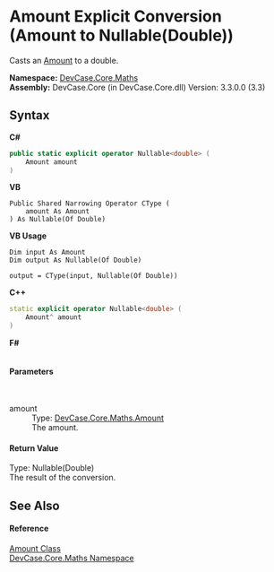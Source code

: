 # Amount&nbsp;Explicit Conversion (Amount to Nullable(Double))
 

Casts an <a href="T_DevCase_Core_Maths_Amount">Amount</a> to a double.

**Namespace:**&nbsp;<a href="N_DevCase_Core_Maths">DevCase.Core.Maths</a><br />**Assembly:**&nbsp;DevCase.Core (in DevCase.Core.dll) Version: 3.3.0.0 (3.3)

## Syntax

**C#**<br />
``` C#
public static explicit operator Nullable<double> (
	Amount amount
)
```

**VB**<br />
``` VB
Public Shared Narrowing Operator CType ( 
	amount As Amount
) As Nullable(Of Double)
```

**VB Usage**<br />
``` VB Usage
Dim input As Amount
Dim output As Nullable(Of Double)

output = CType(input, Nullable(Of Double))
```

**C++**<br />
``` C++
static explicit operator Nullable<double> (
	Amount^ amount
)
```

**F#**<br />
``` F#

```


#### Parameters
&nbsp;<dl><dt>amount</dt><dd>Type: <a href="T_DevCase_Core_Maths_Amount">DevCase.Core.Maths.Amount</a><br />The amount.</dd></dl>

#### Return Value
Type: Nullable(Double)<br />The result of the conversion.

## See Also


#### Reference
<a href="T_DevCase_Core_Maths_Amount">Amount Class</a><br /><a href="N_DevCase_Core_Maths">DevCase.Core.Maths Namespace</a><br />